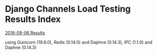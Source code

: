 Django Channels Load Testing Results Index
===============

[2016-09-06 Results](2016-09-06/README.rst) 

using Gunicorn (19.6.0), Redis (0.14.0) and Daphne (0.14.3), IPC (1.1.0) and Daphne (0.14.3)
